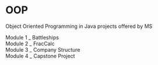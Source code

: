 # OOP
 Object Oriented Programming in Java projects offered by MS
 
 
Module 1  _ Battleships <br>
Module 2  _ FracCalc <br>
Module 3  _ Company Structure <br>
Module 4  _ Capstone Project

